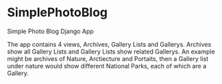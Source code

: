 # SimplePhotoBlog
Simple Photo Blog Django App

The app contains 4 views, Archives, Gallery Lists and Gallerys. Archives show all Gallery Lists and Gallery Lists show related Gallerys. An example might be archives of Nature, Arctiecture and Portaits, then a Gallery list under nature would show different National Parks, each of which are a Gallery.
